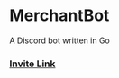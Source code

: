 # MerchantBot
A Discord bot written in Go

### [Invite Link](https://discordapp.com/oauth2/authorize?client_id=468216867878600714&scope=bot&permissions=0)
